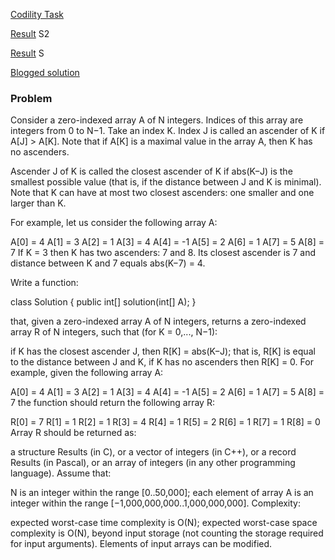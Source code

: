 [Codility Task](https://codility.com/programmers/challenges/pi2012/)

[Result](https://codility.com/demo/results/trainingCS6Z23-32S/) S2

[Result](https://codility.com/demo/results/trainingG5SZSD-KKU/) S

[Blogged solution](http://blog.codility.com/2012/04/pi-2012-codility-programming.html)

### Problem

Consider a zero-indexed array A of N integers. Indices of this array are integers from 0 to N−1. Take an index K. Index J is called an ascender of K if A[J] > A[K]. Note that if A[K] is a maximal value in the array A, then K has no ascenders.

Ascender J of K is called the closest ascender of K if abs(K−J) is the smallest possible value (that is, if the distance between J and K is minimal). Note that K can have at most two closest ascenders: one smaller and one larger than K.

For example, let us consider the following array A:

  A[0] = 4     A[1]  = 3    A[2]  = 1
  A[3] = 4     A[4]  = -1   A[5]  = 2
  A[6] = 1     A[7]  = 5    A[8]  = 7
If K = 3 then K has two ascenders: 7 and 8. Its closest ascender is 7 and distance between K and 7 equals abs(K−7) = 4.

Write a function:

class Solution { public int[] solution(int[] A); }

that, given a zero-indexed array A of N integers, returns a zero-indexed array R of N integers, such that (for K = 0,..., N−1):

if K has the closest ascender J, then R[K] = abs(K−J); that is, R[K] is equal to the distance between J and K,
if K has no ascenders then R[K] = 0.
For example, given the following array A:

  A[0] = 4     A[1]  = 3    A[2]  = 1
  A[3] = 4     A[4]  = -1   A[5]  = 2
  A[6] = 1     A[7]  = 5    A[8]  = 7
the function should return the following array R:

  R[0] = 7     R[1]  = 1    R[2]  = 1
  R[3] = 4     R[4]  = 1    R[5]  = 2
  R[6] = 1     R[7]  = 1    R[8]  = 0
Array R should be returned as:

a structure Results (in C), or
a vector of integers (in C++), or
a record Results (in Pascal), or
an array of integers (in any other programming language).
Assume that:

N is an integer within the range [0..50,000];
each element of array A is an integer within the range [−1,000,000,000..1,000,000,000].
Complexity:

expected worst-case time complexity is O(N);
expected worst-case space complexity is O(N), beyond input storage (not counting the storage required for input arguments).
Elements of input arrays can be modified.